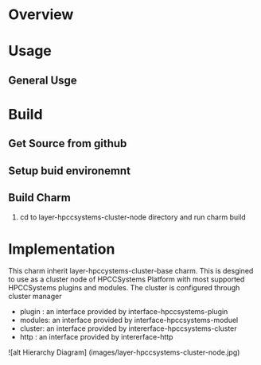 # Overview 

# Usage  

## General Usge  

# Build 

## Get Source from github 

## Setup buid environemnt 

## Build Charm 
1. cd to layer-hpccsystems-cluster-node directory and run charm build

# Implementation 

This charm inherit layer-hpccystems-cluster-base charm. This is desgined to use as a cluster node of HPCCSystems Platform with most supported HPCCSystems plugins and modules. The cluster is configured through cluster manager

- plugin : an interface provided by interface-hpccsystems-plugin
- modules: an interface provided by interface-hpccsystems-moduel
- cluster: an interface provided by intererface-hpccsystems-cluster
- http   : an interface provided by intererface-http

![alt Hierarchy Diagram] (images/layer-hpccsystems-cluster-node.jpg)



